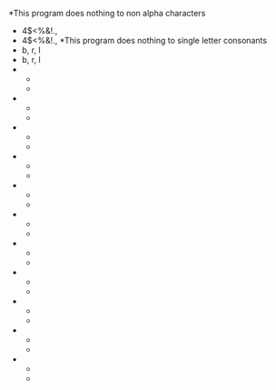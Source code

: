 *This program does nothing to non alpha characters
  * 4$<%&!.,
  * 4$<%&!.,
*This program does nothing to single letter consonants
  * b, r, l
  * b, r, l
*
  *
  *
*
  *
  *
*
  *
  *
*
  *
  *
*
  *
  *
*
  *
  *
*
  *
  *
*
  *
  *
*
  *
  *
*
  *
  *
*
  *
  *
